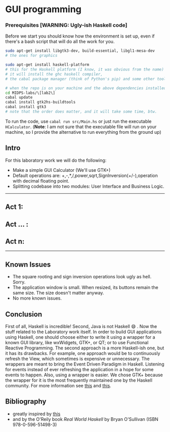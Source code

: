 # GUI programming

### Prerequisites [WARNING: Ugly-ish Haskell code]
Before we start you should know how the environment is set up, even if there's a bash script that will do all the work for you.
```bash
sudo apt-get install libgtk3-dev, build-essential, libgl1-mesa-dev
# the ones for graphics

sudo apt-get install haskell-platform
# this for the Haskell platform (I know, it was obvious from the name)
# it will install the ghc haskell compiler,
# the cabal package manager (think of Python's pip) and some other tools

# when the repo is on your machine and the above dependencies installed, run
cd MIDPS-labs/\[lab2\]
cabal update
cabal install gtk2hs-buildtools
cabal install gtk3
# note that the order does matter, and it will take some time, btw.
```

To run the code, use `cabal run src/Main.hs` or just run the executable `HCalculator`. (**Note**: I am not sure that the executable file will run on your machine, so I provide the alternative to run everything from the ground up)

## Intro
For this laboratory work we will do the following:
- Make a simple GUI Calculator (We'll use GTK+)
- Default operations are: +,-,*,/,power,sqrt,SignInversion(+/-),operation with decimal floating point.
- Splitting codebase into two modules: User Interface and Business Logic.

---

## Act 1:


## Act ... :


## Act n:

---

## Known Issues
- The square rooting and sign inversion operations look ugly as hell. Sorry.
- The application window is small. When resized, its buttons remain the same size. The size doesn't matter anyway.
- No more known issues.

## Conclusion
First of all, Haskell is incredible! Second, Java is not Haskell :smile: . Now the stuff related to the Laboratory work itself.
In order to build GUI applications using Haskell, one should choose either to write it using a wrapper for a known GUI library, like wxWidgets, GTK+, or QT; or to use Functional Reactive Programming. The second approach is a more Haskell-ish one, but it has its drawbacks.
For example, one approach would be to continuously refresh the View, which sometimes is expensive or unnecessary. The wrappers are meant to bring the Event Driven Paradigm in Haskell. Listening for events instead of ever refreshing the application in a hope for some events to happen.
Also, using a wrapper is easier. We chose GTK+ because the wrapper for it is the most frequently maintained one by the Haskell community. For more information see [this](http://keera.co.uk/blog/2014/05/23/state-gui-programming-haskell/) and [this](https://wiki.haskell.org/Applications_and_libraries/GUI_libraries).

## Bibliography
- greatly inspired by [this](https://www.stackbuilders.com/tutorials/haskell/gui-application/) 
- and by the O'Reily book _Real World Haskell_ by Bryan O'Sullivan (ISBN 978-0-596-51498-3)

